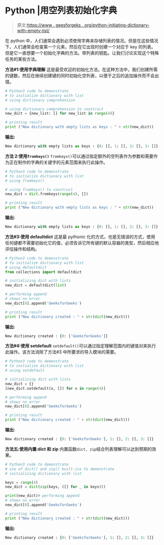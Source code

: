 # Python |用空列表初始化字典

> 原文:[https://www . geesforgeks . org/python-initiating-dictionary-with-empty-list/](https://www.geeksforgeeks.org/python-initializing-dictionary-with-empty-lists/)

在 python 中，人们通常会遇到必须使用字典来存储列表的情况。但是在这些情况下，人们通常会检查第一个元素，然后在它出现时创建一个对应于 key 的列表。但是它一直想要一个初始化字典的方法。带列表的钥匙。让我们讨论实现这个特殊任务的某些方法。

**方法#1:使用字典理解**
这是最受欢迎的初始化方法。在这种方法中，我们创建所需的键数，然后在继续创建键的同时初始化空列表，以便于之后的追加操作而不会出错。

```py
# Python3 code to demonstrate 
# to initialize dictionary with list 
# using dictionary comprehension

# using dictionary comprehension to construct
new_dict = {new_list: [] for new_list in range(4)}

# printing result
print ("New dictionary with empty lists as keys : " + str(new_dict))
```

**输出:**

```py
New dictionary with empty lists as keys : {0: [], 1: [], 2: [], 3: []}

```

**方法 2:使用`fromkeys()`**
`fromkeys()`可以通过指定额外的空列表作为参数和需要作为正在制作的字典的关键字的元素范围来执行此操作。

```py
# Python3 code to demonstrate 
# to initialize dictionary with list 
# using fromkeys()

# using fromkeys() to construct
new_dict = dict.fromkeys(range(4), [])

# printing result
print ("New dictionary with empty lists as keys : " + str(new_dict))
```

**输出:**

```py
New dictionary with empty lists as keys : {0: [], 1: [], 2: [], 3: []}

```

**方法#3:使用 defaultdict**
这是最 pythonic 化的方式，也是无错误的方式，使用任何键都不需要初始化它的值，必须告诉它所有键的默认容器的类型，然后相应地评估操作和结构。

```py
# Python3 code to demonstrate 
# to initialize dictionary with list 
# using defaultdict
from collections import defaultdict

# initializing dict with lists
new_dict = defaultdict(list)

# performing append
# shows no error
new_dict[0].append('GeeksforGeeks')

# printing result
print ("New dictionary created : " + str(dict(new_dict)))
```

**输出:**

```py
New dictionary created : {0: ['GeeksforGeeks']}

```

**方法#4:使用 setdefault**
`setdefault()`可以通过指定理解范围内的键值对来执行此操作。该方法消除了方法#3 中所要求的导入模块的需要。

```py
# Python3 code to demonstrate 
# to initialize dictionary with list 
# using setdefault

# initializing dict with lists
new_dict = {}
[new_dict.setdefault(x, []) for x in range(4)]

# performing append
# shows no error
new_dict[0].append('GeeksforGeeks')

# printing result
print ("New dictionary created : " + str(dict(new_dict)))
```

**输出:**

```py
New dictionary created : {0: ['GeeksforGeeks'], 1: [], 2: [], 3: []}

```

**方法五:使用内置:dict 和 zip**
内置函数`dict, zip`结合列表理解可以达到预期的效果。

```py
# Python3 code to demonstrate 
# use of dict() and zip() built-ins to demonstrate
# initializing dictionary with list 

keys = range(4)
new_dict = dict(zip(keys, ([] for _ in keys)))

print(new_dict)# performing append
# shows no error
new_dict[0].append('GeeksforGeeks')

# printing result
print ("New dictionary created : " + str(dict(new_dict)))
```

**输出:**

```py
New dictionary created : {0: ['GeeksforGeeks'], 1: [], 2: [], 3: []}

```